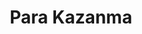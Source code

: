 ---
title: "Para Kazanma"
description: "Hobinizi bir gelir kapısına dönüştürün! Bu bölümde, 3D baskı ile nasıl pasif gelir elde edeceğinizi ve hangi ürünlerin satıldığını keşfedin."
cover: "cat-bg-para-kazanma.png" # <<< BU SATIRI EKLE!

---